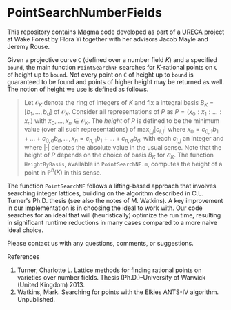 # PointSearchNumberFields

This repository contains [Magma](http://magma.maths.usyd.edu.au/magma/) code developed as part of a [URECA](https://ureca.wfu.edu/) project at Wake Forest by Flora Yi together with her advisors Jacob Mayle and Jeremy Rouse.

Given a projective curve `C` (defined over a number field *K*) and a specified `bound`, the main function `PointSearchNF` searches for *K*-rational points on `C` of height up to `bound`. Not every point on `C` of height up to `bound` is guaranteed to be found and points of higher height may be returned as well. The notion of height we use is defined as follows.

> Let $\mathcal{O}_K$ denote the ring of integers of $K$ and fix a integral basis $B_K = [b_1,...,b_d]$ of $\mathcal{O}_K$. Consider all representations of $P$ as $P = (x_0:x_1:\ldots:x_n)$ with $x_0,\ldots,x_n \in \mathcal{O}_K$. The *height* of $P$ is defined to be the minimum value (over all such representations) of $`\max_{i,j} |c_{i,j}|`$ where $`x_0 = c_{0,1} b_1 + ... + c_{0,d} b_d,\ldots, x_n = c_{n,1} b_1 + ... + c_{n,d} b_d`$, with each $`c_{i,j}`$ an integer and where $|·|$ denotes the absolute value in the usual sense. Note that the height of $P$ depends on the choice of basis $B_K$ for $\mathcal{O}_K$. The function `HeightByBasis`, available in `PointSearchNF.m`, computes the height of a point in $\mathbb{P}^n(K)$ in this sense.


The function `PointSearchNF` follows a lifting-based approach that involves searching integer lattices, building on the algorithm described in C.L. Turner's Ph.D. thesis (see also the notes of M. Watkins). A key improvement in our implementation is in choosing the ideal to work with. Our code searches for an ideal that will (heuristically) optimize the run time, resulting in significant runtime reductions in many cases compared to a more naive ideal choice.

Please contact us with any questions, comments, or suggestions.

References
1. Turner, Charlotte L. Lattice methods for finding rational points on varieties over number fields. Thesis (Ph.D.)–University of Warwick (United Kingdom) 2013.
2. Watkins, Mark. Searching for points with the Elkies ANTS-IV algorithm. Unpublished.
